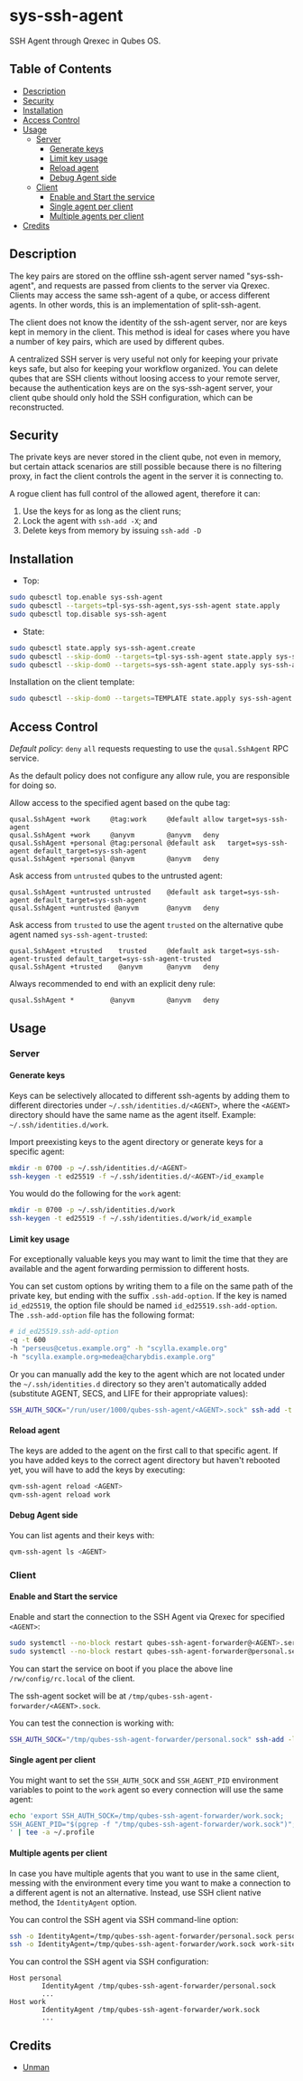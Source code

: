 # sys-ssh-agent

SSH Agent through Qrexec in Qubes OS.

## Table of Contents

* [Description](#description)
* [Security](#security)
* [Installation](#installation)
* [Access Control](#access-control)
* [Usage](#usage)
  * [Server](#server)
    * [Generate keys](#generate-keys)
    * [Limit key usage](#limit-key-usage)
    * [Reload agent](#reload-agent)
    * [Debug Agent side](#debug-agent-side)
  * [Client](#client)
    * [Enable and Start the service](#enable-and-start-the-service)
    * [Single agent per client](#single-agent-per-client)
    * [Multiple agents per client](#multiple-agents-per-client)
* [Credits](#credits)

## Description

The key pairs are stored on the offline ssh-agent server named
"sys-ssh-agent", and requests are passed from clients to the server via
Qrexec. Clients may access the same ssh-agent of a qube, or access different
agents. In other words, this is an implementation of split-ssh-agent.

The client does not know the identity of the ssh-agent server, nor are keys
kept in memory in the client. This method is ideal for cases where you have a
number of key pairs, which are used by different qubes.

A centralized SSH server is very useful not only for keeping your private keys
safe, but also for keeping your workflow organized. You can delete qubes that
are SSH clients without loosing access to your remote server, because the
authentication keys are on the sys-ssh-agent server, your client qube should
only hold the SSH configuration, which can be reconstructed.

## Security

The private keys are never stored in the client qube, not even in memory, but
certain attack scenarios are still possible because there is no filtering
proxy, in fact the client controls the agent in the server it is connecting
to.

A rogue client has full control of the allowed agent, therefore it can:

1. Use the keys for as long as the client runs;
2. Lock the agent with `ssh-add -X`; and
3. Delete keys from memory by issuing `ssh-add -D`

## Installation

- Top:
```sh
sudo qubesctl top.enable sys-ssh-agent
sudo qubesctl --targets=tpl-sys-ssh-agent,sys-ssh-agent state.apply
sudo qubesctl top.disable sys-ssh-agent
```

- State:
<!-- pkg:begin:post-install -->
```sh
sudo qubesctl state.apply sys-ssh-agent.create
sudo qubesctl --skip-dom0 --targets=tpl-sys-ssh-agent state.apply sys-ssh-agent.install
sudo qubesctl --skip-dom0 --targets=sys-ssh-agent state.apply sys-ssh-agent.configure
```
<!-- pkg:end:post-install -->

Installation on the client template:
```sh
sudo qubesctl --skip-dom0 --targets=TEMPLATE state.apply sys-ssh-agent.install-client
```

## Access Control

_Default policy_: `deny` `all` requests requesting to use the
`qusal.SshAgent` RPC service.

As the default policy does not configure any allow rule, you are responsible
for doing so.

Allow access to the specified agent based on the qube tag:
```qrexecpolicy
qusal.SshAgent +work     @tag:work     @default allow target=sys-ssh-agent
qusal.SshAgent +work     @anyvm        @anyvm   deny
qusal.SshAgent +personal @tag:personal @default ask   target=sys-ssh-agent default_target=sys-ssh-agent
qusal.SshAgent +personal @anyvm        @anyvm   deny
```

Ask access from `untrusted` qubes to the untrusted agent:
```qrexecpolicy
qusal.SshAgent +untrusted untrusted    @default ask target=sys-ssh-agent default_target=sys-ssh-agent
qusal.SshAgent +untrusted @anyvm       @anyvm   deny
```

Ask access from `trusted` to use the agent `trusted` on the alternative qube agent named `sys-ssh-agent-trusted`:
```qrexecpolicy
qusal.SshAgent +trusted    trusted     @default ask target=sys-ssh-agent-trusted default_target=sys-ssh-agent-trusted
qusal.SshAgent +trusted    @anyvm      @anyvm   deny
```

Always recommended to end with an explicit deny rule:
```qrexecpolicy
qusal.SshAgent *         @anyvm        @anyvm   deny
```

## Usage

### Server

#### Generate keys

Keys can be selectively allocated to different ssh-agents by adding them to
different directories under `~/.ssh/identities.d/<AGENT>`, where the `<AGENT>`
directory should  have the same name as the agent itself. Example:
`~/.ssh/identities.d/work`.

Import preexisting keys to the agent directory or generate keys for a specific
agent:
```sh
mkdir -m 0700 -p ~/.ssh/identities.d/<AGENT>
ssh-keygen -t ed25519 -f ~/.ssh/identities.d/<AGENT>/id_example
```

You would do the following for the `work` agent:
```sh
mkdir -m 0700 -p ~/.ssh/identities.d/work
ssh-keygen -t ed25519 -f ~/.ssh/identities.d/work/id_example
```

#### Limit key usage

For exceptionally valuable keys you may want to limit the time that they are
available and the agent forwarding permission to different hosts.

You can set custom options by writing them to a file on the same path of the
private key, but ending with the suffix `.ssh-add-option`. If the key is named
`id_ed25519`, the option file should be named `id_ed25519.ssh-add-option`.
The `.ssh-add-option` file has the following format:
```sh
# id_ed25519.ssh-add-option
-q -t 600
-h "perseus@cetus.example.org" -h "scylla.example.org"
-h "scylla.example.org>medea@charybdis.example.org"
```

Or you can manually add the key to the agent which are not located under the
`~/.ssh/identities.d` directory so they aren't automatically added (substitute
AGENT, SECS, and LIFE for their appropriate values):
```sh
SSH_AUTH_SOCK="/run/user/1000/qubes-ssh-agent/<AGENT>.sock" ssh-add -t <SECS> -f <FILE>
```

#### Reload agent

The keys are added to the agent on the first call to that specific agent.
If you have added keys to the correct agent directory but haven't rebooted
yet, you will have to add the keys by executing:
```sh
qvm-ssh-agent reload <AGENT>
qvm-ssh-agent reload work
```

#### Debug Agent side

You can list agents and their keys with:
```sh
qvm-ssh-agent ls <AGENT>
```

### Client

#### Enable and Start the service

Enable and start the connection to the SSH Agent via Qrexec for specified
`<AGENT>`:
```sh
sudo systemctl --no-block restart qubes-ssh-agent-forwarder@<AGENT>.service
sudo systemctl --no-block restart qubes-ssh-agent-forwarder@personal.service
```
You can start the service on boot if you place the above line
`/rw/config/rc.local` of the client.

The ssh-agent socket will be at `/tmp/qubes-ssh-agent-forwarder/<AGENT>.sock`.

You can test the connection is working with:
```sh
SSH_AUTH_SOCK="/tmp/qubes-ssh-agent-forwarder/personal.sock" ssh-add -l
```

#### Single agent per client

You might want to set the `SSH_AUTH_SOCK` and `SSH_AGENT_PID` environment
variables to point to the `work` agent so every connection will use the same
agent:
```sh
echo 'export SSH_AUTH_SOCK=/tmp/qubes-ssh-agent-forwarder/work.sock;
SSH_AGENT_PID="$(pgrep -f "/tmp/qubes-ssh-agent-forwarder/work.sock")";
' | tee -a ~/.profile
```

#### Multiple agents per client

In case you have multiple agents that you want to use in the same client,
messing with the environment every time you want to make a connection to a
different agent is not an alternative. Instead, use SSH client native method,
the `IdentityAgent` option.

You can control the SSH agent via SSH command-line option:
```sh
ssh -o IdentityAgent=/tmp/qubes-ssh-agent-forwarder/personal.sock personal-site.com
ssh -o IdentityAgent=/tmp/qubes-ssh-agent-forwarder/work.sock work-site.com
```
You can control the SSH agent via SSH configuration:
```sshconfig
Host personal
        IdentityAgent /tmp/qubes-ssh-agent-forwarder/personal.sock
        ...
Host work
        IdentityAgent /tmp/qubes-ssh-agent-forwarder/work.sock
        ...
```

## Credits

- [Unman](https://github.com/unman/qubes-ssh-agent)
